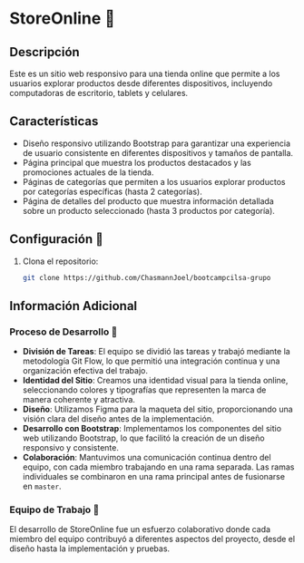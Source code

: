 # StoreOnline :tshirt: 

## Descripción

Este es un sitio web responsivo para una tienda online que permite a los usuarios explorar productos desde diferentes dispositivos, incluyendo computadoras de escritorio, tablets y celulares.

## Características

- Diseño responsivo utilizando Bootstrap para garantizar una experiencia de usuario consistente en diferentes dispositivos y tamaños de pantalla.
- Página principal que muestra los productos destacados y las promociones actuales de la tienda.
- Páginas de categorías que permiten a los usuarios explorar productos por categorías específicas (hasta 2 categorías).
- Página de detalles del producto que muestra información detallada sobre un producto seleccionado (hasta 3 productos por categoría).

## Configuración 🔧

1. Clona el repositorio:
   ```bash
   git clone https://github.com/ChasmannJoel/bootcampcilsa-grupo
## Información Adicional

### Proceso de Desarrollo :rocket:

- **División de Tareas**: El equipo se dividió las tareas y trabajó mediante la metodología Git Flow, lo que permitió una integración continua y una organización efectiva del trabajo.
- **Identidad del Sitio**: Creamos una identidad visual para la tienda online, seleccionando colores y tipografías que representen la marca de manera coherente y atractiva.
- **Diseño**: Utilizamos Figma para la maqueta del sitio, proporcionando una visión clara del diseño antes de la implementación.
- **Desarrollo con Bootstrap**: Implementamos los componentes del sitio web utilizando Bootstrap, lo que facilitó la creación de un diseño responsivo y consistente.
- **Colaboración**: Mantuvimos una comunicación continua dentro del equipo, con cada miembro trabajando en una rama separada. Las ramas individuales se combinaron en una rama principal antes de fusionarse en `master`.

### Equipo de Trabajo :steam_locomotive:

El desarrollo de StoreOnline fue un esfuerzo colaborativo donde cada miembro del equipo contribuyó a diferentes aspectos del proyecto, desde el diseño hasta la implementación y pruebas.
